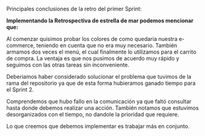 Principales conclusiones de la retro del primer Sprint:

**Implementando la Retrospectiva de estrella de mar podemos mencionar que:**

Al comenzar quisimos probar los colores de como quedaria nuestra e-commerce, teniendo en cuenta que no era muy necesario.
También armamos dos veces el menú, el cual finalmente lo utilizamos para el carrito de compra. 
La ventaja es que nos pusimos de acuerdo muy rápido y seguimos con las otras tareas sin inconveniente. 

Deberiamos haber considerado solucionar el problema que tuvimos de la rama del repositorio ya que de esta forma hubieramos ganado tiempo para el Sprint 2.

Comprendemos que hubo fallo en la comunicación ya que faltó consultar hasta donde debemos realizar una acción.
También notamos que estuvimos desorganizados con el tiempo, no dandole la prioridad que requiere.

Lo que creemos que debemos implementar es trabajar más en conjunto.
 
